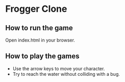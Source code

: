 # Frogger Clone

## How to run the game

Open index.html in your browser.

## How to play the games

* Use the arrow keys to move your character.
* Try to reach the water without colliding with a bug.
